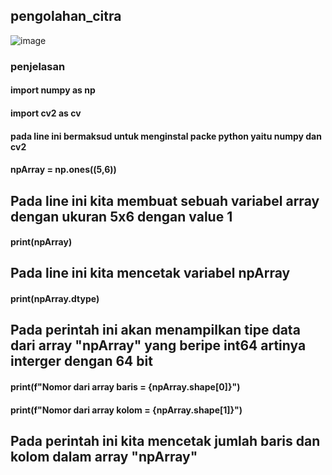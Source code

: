 ## pengolahan_citra
![image](https://github.com/muhamadabdulanas/Tugas-pengolahan_citra1/assets/115569493/c9973007-643c-427c-964f-9f6411871f10)

### penjelasan
 #### import numpy as np
 #### import cv2 as cv

#### pada line ini bermaksud untuk menginstal packe python yaitu numpy dan cv2

#### npArray = np.ones((5,6))
## Pada line ini kita membuat sebuah variabel array dengan ukuran 5x6 dengan value 1

#### print(npArray)
## Pada line ini kita mencetak variabel npArray

#### print(npArray.dtype)
## Pada perintah ini akan menampilkan tipe data dari array "npArray" yang beripe int64 artinya interger dengan 64 bit

#### print(f"Nomor dari array baris = {npArray.shape[0]}")
#### print(f"Nomor dari array kolom = {npArray.shape[1]}")
## Pada perintah ini kita mencetak jumlah baris dan kolom dalam array "npArray"
